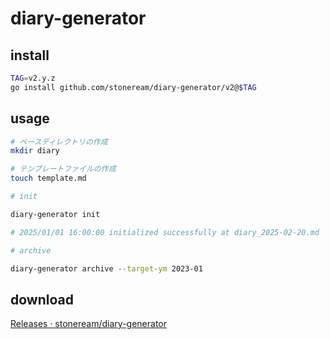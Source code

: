 # diary-generator

## install

```bash
TAG=v2.y.z
go install github.com/stoneream/diary-generator/v2@$TAG
```

## usage

```bash
# ベースディレクトリの作成
mkdir diary

# テンプレートファイルの作成
touch template.md

# init

diary-generator init

# 2025/01/01 16:00:00 initialized successfully at diary_2025-02-20.md

# archive

diary-generator archive --target-ym 2023-01
```

## download

[Releases · stoneream/diary-generator](https://github.com/stoneream/diary-generator/releases)
